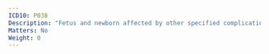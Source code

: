 ```yaml
---
ICD10: P038
Description: "Fetus and newborn affected by other specified complications of labour and delivery"
Matters: No
Weight: 0
---
```


